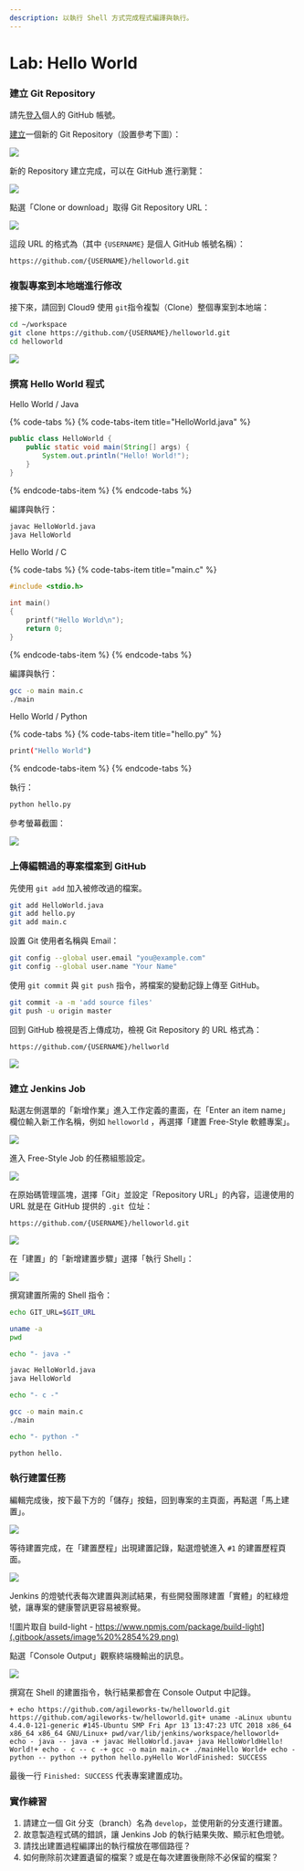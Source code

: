 ```yaml
---
description: 以執行 Shell 方式完成程式編譯與執行。
---
```


# Lab: Hello World

### 建立 Git Repository

請先[登入](https://github.com/new)個人的 GitHub 帳號。

[建立](https://github.com/new)一個新的 Git Repository（設置參考下圖）：

![](.gitbook/assets/image%20%2810%29.png)

新的 Repository 建立完成，可以在 GitHub 進行瀏覽：

![](.gitbook/assets/image%20%2830%29.png)

點選「Clone or download」取得 Git Repository URL：

![](.gitbook/assets/image%20%2833%29.png)

這段 URL 的格式為（其中 `{USERNAME}` 是個人 GitHub 帳號名稱）：

```text
https://github.com/{USERNAME}/helloworld.git
```

### 複製專案到本地端進行修改

接下來，請回到 Cloud9 使用 `git`指令複製（Clone）整個專案到本地端：

```bash
cd ~/workspace
git clone https://github.com/{USERNAME}/helloworld.git
cd helloworld
```

![](.gitbook/assets/image%20%2853%29.png)

### 撰寫 Hello World 程式

Hello World / Java

{% code-tabs %}
{% code-tabs-item title="HelloWorld.java" %}
```java
public class HelloWorld {
    public static void main(String[] args) {
        System.out.println("Hello! World!");
    }
}
```
{% endcode-tabs-item %}
{% endcode-tabs %}

編譯與執行：

```bash
javac HelloWorld.java
java HelloWorld
```

Hello World / C

{% code-tabs %}
{% code-tabs-item title="main.c" %}
```c
#include <stdio.h>

int main()
{
    printf("Hello World\n");
    return 0;
}
```
{% endcode-tabs-item %}
{% endcode-tabs %}

編譯與執行：

```bash
gcc -o main main.c
./main
```

Hello World / Python

{% code-tabs %}
{% code-tabs-item title="hello.py" %}
```bash
print("Hello World")
```
{% endcode-tabs-item %}
{% endcode-tabs %}

執行：

```bash
python hello.py
```

參考螢幕截圖：

![](.gitbook/assets/image%20%2837%29.png)

### 上傳編輯過的專案檔案到 GitHub

先使用 `git add` 加入被修改過的檔案。

```bash
git add HelloWorld.java
git add hello.py
git add main.c
```

設置 Git 使用者名稱與 Email：

```bash
git config --global user.email "you@example.com"
git config --global user.name "Your Name"
```

使用 `git commit` 與 `git push` 指令，將檔案的變動記錄上傳至 GitHub。

```bash
git commit -a -m 'add source files'
git push -u origin master
```

回到 GitHub 檢視是否上傳成功，檢視 Git Repository 的 URL 格式為：

```text
https://github.com/{USERNAME}/hellworld
```

![](.gitbook/assets/image%20%2829%29.png)

### 建立 Jenkins Job

點選左側選單的「新增作業」進入工作定義的畫面，在「Enter an item name」欄位輸入新工作名稱，例如 `helloworld` ，再選擇「建置 Free-Style 軟體專案」。

![](.gitbook/assets/image%20%2845%29.png)

進入 Free-Style Job 的任務組態設定。

![](.gitbook/assets/image%20%281%29.png)

在原始碼管理區塊，選擇「Git」並設定「Repository URL」的內容，這邊使用的 URL 就是在 GitHub 提供的 `.git `位址：

```text
https://github.com/{USERNAME}/helloworld.git
```

![](.gitbook/assets/image%20%2819%29.png)

在「建置」的「新增建置步驟」選擇「執行 Shell」：

![](.gitbook/assets/image%20%2826%29.png)

撰寫建置所需的 Shell 指令：

```bash
echo GIT_URL=$GIT_URL

uname -a
pwd

echo "- java -"

javac HelloWorld.java
java HelloWorld

echo "- c -"

gcc -o main main.c
./main

echo "- python -"

python hello.
```

### 執行建置任務

編輯完成後，按下最下方的「儲存」按鈕，回到專案的主頁面，再點選「馬上建置」。

![](.gitbook/assets/image%20%2823%29.png)

等待建置完成，在「建置歷程」出現建置記錄，點選燈號進入 `#1` 的建置歷程頁面。

![](.gitbook/assets/image%20%2844%29.png)

Jenkins 的燈號代表每次建置與測試結果，有些開發團隊建置「實體」的紅綠燈號，讓專案的健康警訊更容易被察覺。

![&#x5716;&#x7247;&#x53D6;&#x81EA; build-light - https://www.npmjs.com/package/build-light](.gitbook/assets/image%20%2854%29.png)

點選「Console Output」觀察終端機輸出的訊息。

![](.gitbook/assets/image%20%2813%29.png)

撰寫在 Shell 的建置指令，執行結果都會在 Console Output 中記錄。

```text
+ echo https://github.com/agileworks-tw/helloworld.git
https://github.com/agileworks-tw/helloworld.git+ uname -aLinux ubuntu 4.4.0-121-generic #145-Ubuntu SMP Fri Apr 13 13:47:23 UTC 2018 x86_64 x86_64 x86_64 GNU/Linux+ pwd/var/lib/jenkins/workspace/helloworld+ echo - java -- java -+ javac HelloWorld.java+ java HelloWorldHello! World!+ echo - c -- c -+ gcc -o main main.c+ ./mainHello World+ echo - python -- python -+ python hello.pyHello WorldFinished: SUCCESS
```

最後一行 `Finished: SUCCESS` 代表專案建置成功。

### 實作練習

1. 請建立一個 Git 分支（branch）名為 `develop`，並使用新的分支進行建置。
2. 故意製造程式碼的錯誤，讓 Jenkins Job 的執行結果失敗、顯示紅色燈號。
3. 請找出建置過程編譯出的執行檔放在哪個路徑？
4. 如何刪除前次建置遺留的檔案？或是在每次建置後刪除不必保留的檔案？



